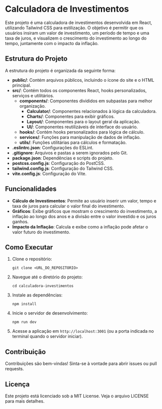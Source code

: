# Calculadora de Investimentos

Este projeto é uma calculadora de investimentos desenvolvida em React, utilizando Tailwind CSS para estilização. O objetivo é permitir que os usuários insiram um valor de investimento, um período de tempo e uma taxa de juros, e visualizem o crescimento do investimento ao longo do tempo, juntamente com o impacto da inflação.

## Estrutura do Projeto

A estrutura do projeto é organizada da seguinte forma:

- **public/**: Contém arquivos públicos, incluindo o ícone do site e o HTML principal.
- **src/**: Contém todos os componentes React, hooks personalizados, serviços e utilitários.
  - **components/**: Componentes divididos em subpastas para melhor organização.
    - **Calculator/**: Componentes relacionados à lógica da calculadora.
    - **Charts/**: Componentes para exibir gráficos.
    - **Layout/**: Componentes para o layout geral da aplicação.
    - **UI/**: Componentes reutilizáveis de interface do usuário.
  - **hooks/**: Contém hooks personalizados para lógica de cálculo.
  - **services/**: Funções para manipulação de dados de inflação.
  - **utils/**: Funções utilitárias para cálculos e formatação.
- **.eslintrc.json**: Configurações do ESLint.
- **.gitignore**: Arquivos e pastas a serem ignorados pelo Git.
- **package.json**: Dependências e scripts do projeto.
- **postcss.config.js**: Configuração do PostCSS.
- **tailwind.config.js**: Configuração do Tailwind CSS.
- **vite.config.js**: Configuração do Vite.

## Funcionalidades

- **Cálculo de Investimentos**: Permite ao usuário inserir um valor, tempo e taxa de juros para calcular o valor final do investimento.
- **Gráficos**: Exibe gráficos que mostram o crescimento do investimento, a inflação ao longo dos anos e a divisão entre o valor investido e os juros ganhos.
- **Impacto da Inflação**: Calcula e exibe como a inflação pode afetar o valor futuro do investimento.

## Como Executar

1. Clone o repositório:
   ```
   git clone <URL_DO_REPOSITORIO>
   ```
2. Navegue até o diretório do projeto:
   ```
   cd calculadora-investimentos
   ```
3. Instale as dependências:
   ```
   npm install
   ```
4. Inicie o servidor de desenvolvimento:
   ```
   npm run dev
   ```
5. Acesse a aplicação em `http://localhost:3001` (ou a porta indicada no terminal quando o servidor iniciar).

## Contribuição

Contribuições são bem-vindas! Sinta-se à vontade para abrir issues ou pull requests.

## Licença

Este projeto está licenciado sob a MIT License. Veja o arquivo LICENSE para mais detalhes.